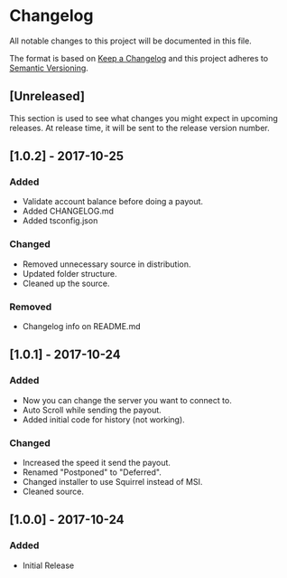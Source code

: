 # Changelog
All notable changes to this project will be documented in this file.

The format is based on [Keep a Changelog](http://keepachangelog.com/en/1.0.0/)
and this project adheres to [Semantic Versioning](http://semver.org/spec/v2.0.0.html).

## [Unreleased]
This section is used to see what changes you might expect in upcoming releases.
At release time, it will be sent to the release version number.

## [1.0.2] - 2017-10-25
### Added
- Validate account balance before doing a payout.
- Added CHANGELOG.md
- Added tsconfig.json

### Changed
- Removed unnecessary source in distribution.
- Updated folder structure.
- Cleaned up the source.

### Removed
- Changelog info on README.md

## [1.0.1] - 2017-10-24
### Added
- Now you can change the server you want to connect to.
- Auto Scroll while sending the payout.
- Added initial code for history (not working).

### Changed
- Increased the speed it send the payout.
- Renamed "Postponed" to "Deferred".
- Changed installer to use Squirrel instead of MSI.
- Cleaned source.

## [1.0.0] - 2017-10-24
### Added
- Initial Release